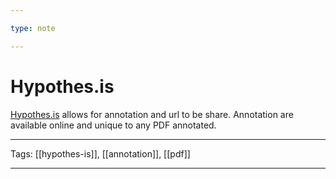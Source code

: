 ```yaml
---

type: note

---
```


# Hypothes.is

[Hypothes.is](https://hypothes.is) allows for annotation and url to be share. Annotation are available online and unique to any PDF annotated.

---

Tags: [[hypothes-is]], [[annotation]], [[pdf]]

---